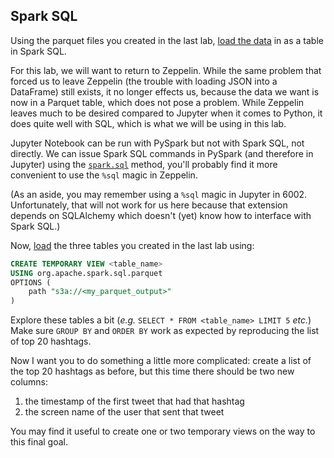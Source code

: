 Spark SQL
---------

Using the parquet files you created in the last lab, [load the data](http://spark.apache.org/docs/latest/sql-programming-guide.html#loading-data-programmatically) in as a table in Spark SQL.  

For this lab, we will want to return to Zeppelin. While the same problem that forced us to leave Zeppelin (the trouble with loading JSON into a DataFrame) still exists, it no longer effects us, because the data we want is now in a Parquet table, which does not pose a problem. While Zeppelin leaves much to be desired compared to Jupyter when it comes to Python, it does quite well with SQL, which is what we will be using in this lab.

Jupyter Notebook can be run with PySpark but not with Spark SQL, not directly. We can issue Spark SQL commands in PySpark (and therefore in Jupyter) using the [`spark.sql`](http://spark.apache.org/docs/latest/api/python/pyspark.sql.html#pyspark.sql.SparkSession.sql) method, you'll probably find it more convenient to use the `%sql` magic in Zeppelin.

(As an aside, you may remember using a `%sql` magic in Jupyter in 6002. Unfortunately, that will not work for us here because that extension depends on SQLAlchemy which doesn't (yet) know how to interface with Spark SQL.)

Now, [load](http://spark.apache.org/docs/latest/sql-programming-guide.html#loading-data-programmatically) the three tables you created in the last lab using:

```sql
CREATE TEMPORARY VIEW <table_name>
USING org.apache.spark.sql.parquet
OPTIONS (
    path "s3a://<my_parquet_output>"
)
```

Explore these tables a bit (_e.g._ `SELECT * FROM <table_name> LIMIT 5` _etc._) Make sure `GROUP BY` and `ORDER BY` work as expected by reproducing the list of top 20 hashtags.

Now I want you to do something a little more complicated: create a list of the top 20 hashtags as before, but this time there should be two new columns:

1. the timestamp of the first tweet that had that hashtag
2. the screen name of the user that sent that tweet

You may find it useful to create one or two temporary views on the way to this final goal.
